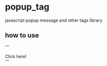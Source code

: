 # popup_tag
javascript popup message and other tags library

## how to use
'''
<!DOCTYPE html>
<html>
<head>
<meta charset="utf-8" />
<link rel="stylesheet" href="css/jquery-ui.min.css">
<script src="js/jquery-1.11.3.min.js"></script>
<script src="js/popup_tag.js"></script>

</style>
</head>
<body>

<div id="click">Click here!</div>


<script>
  $(window).load(function(){
    $("div#click").click(function(e) {
      var $tag = $("<div>").html("your messages!");
      popup_tag($($tag, e);
    });
  });

</script>
</body>
</html>
'''
